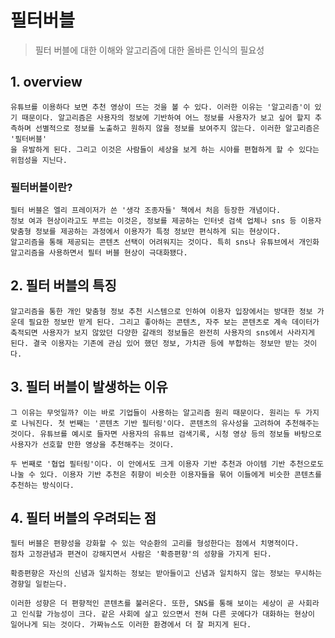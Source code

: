 # 필터버블
> 필터 버블에 대한 이해와 알고리즘에 대한 올바른 인식의 필요성

## 1. overview

    유튜브를 이용하다 보면 추천 영상이 뜨는 것을 볼 수 있다. 이러한 이유는 '알고리즘'이 있기 때문이다. 알고리즘은 사용자의 정보에 기반하여 어느 정보를 사용자가 보고 싶어 할지 추측하며 선별적으로 정보를 노출하고 원하지 않을 정보를 보여주지 않는다. 이러한 알고리즘은 '필터버블'
    을 유발하게 된다. 그리고 이것은 사람들이 세상을 보게 하는 시야를 편협하게 할 수 있다는 위험성을 지닌다.

### 필터버블이란?

    필터 버블은 엘리 프레이저가 쓴 '생각 조종자들' 책에서 처음 등장한 개념이다.
    정보 여과 현상이라고도 부르는 이것은, 정보를 제공하는 인터넷 검색 업체나 sns 등 이용자 맞춤형 정보를 제공하는 과정에서 이용자가 특정 정보만 편식하게 되는 현상이다.
    알고리즘을 통해 제공되는 콘텐츠 선택이 어려워지는 것이다. 특히 sns나 유튜브에서 개인화 알고리즘을 사용하면서 필터 버블 현상이 극대화됐다.

## 2. 필터 버블의 특징

    알고리즘을 통한 개인 맞춤형 정보 추천 시스템으로 인하여 이용자 입장에서는 방대한 정보 가운데 필요한 정보만 받게 된다. 그리고 좋아하는 콘텐츠, 자주 보는 콘텐츠로 계속 데이터가 축적되면 사용자가 보지 않았던 다양한 갈래의 정보들은 완전히 사용자의 sns에서 사라지게 된다. 결국 이용자는 기존에 관심 있어 했던 정보, 가치관 등에 부합하는 정보만 받는 것이다.

## 3. 필터 버블이 발생하는 이유

    그 이유는 무엇일까? 이는 바로 기업들이 사용하는 알고리즘 원리 때문이다. 원리는 두 가지로 나눠진다. 첫 번째는 '콘텐츠 기반 필터링'이다. 콘텐츠의 유사성을 고려하여 추천해주는 것이다. 유튜브를 예시로 들자면 사용자의 유튜브 검색기록, 시청 영상 등의 정보들 바탕으로 사용자가 선호할 만한 영상을 추천해주는 것이다.

    두 번째로 '협업 필터링'이다. 이 안에서도 크게 이용자 기반 추천과 아이템 기반 추천으로도 나눌 수 있다. 이용자 기반 추천은 취향이 비슷한 이용자들을 묶어 이들에게 비슷한 콘텐츠를 추천하는 방식이다.

## 4. 필터 버블의 우려되는 점

    필터 버블은 편향성을 강화할 수 있는 악순환의 고리를 형성한다는 점에서 치명적이다.
    점차 고정관념과 편견이 강해지면서 사람은 '확증편향'의 성향을 가지게 된다.

    확증편향은 자신의 신념과 일치하는 정보는 받아들이고 신념과 일치하지 않는 정보는 무시하는 경향일 일컫는다.

    이러한 성향은 더 편향적인 콘텐츠를 불러온다. 또한, SNS를 통해 보이는 세상이 곧 사회라고 인식할 가능성이 크다. 같은 사회에 살고 있으면서 전혀 다른 곳에다가 대화하는 현상이 일어나게 되는 것이다. 가짜뉴스도 이러한 환경에서 더 잘 퍼지게 된다.

